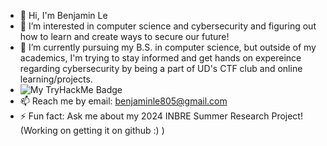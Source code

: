 - 👋 Hi, I'm Benjamin Le
- 👀 I’m interested in computer science and cybersecurity and figuring out how to learn and create ways to secure our future!
- 🌱 I’m currently pursuing my B.S. in computer science, but outside of my academics, I'm trying to stay informed and get hands on expereince regarding cybersecurity
     by being a part of UD's CTF club and online learning/projects.
- ![My TryHackMe Badge](<img src="https://tryhackme-badges.s3.amazonaws.com/BlueBenjaminBen.png" alt="Your Image Badge" />)
- 📫 Reach me by email: benjaminle805@gmail.com  
- ⚡ Fun fact: Ask me about my 2024 INBRE Summer Research Project! (Working on getting it on github :) )

<!---
BlueBenjaminBen/BlueBenjaminBen is a ✨ special ✨ repository because its `README.md` (this file) appears on your GitHub profile.
You can click the Preview link to take a look at your changes.
--->
